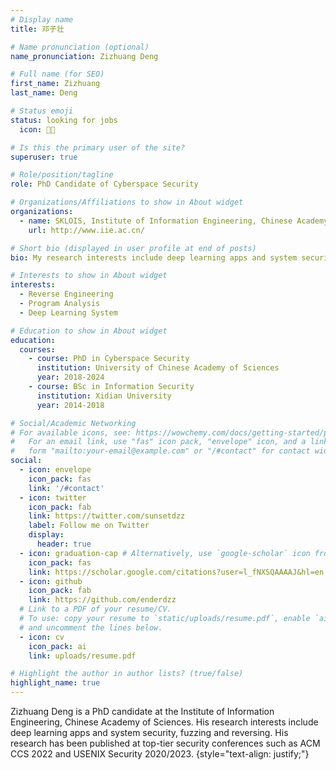 ```yaml
---
# Display name
title: 邓子壮

# Name pronunciation (optional)
name_pronunciation: Zizhuang Deng

# Full name (for SEO)
first_name: Zizhuang
last_name: Deng

# Status emoji
status: looking for jobs
  icon: 👨‍💻

# Is this the primary user of the site?
superuser: true

# Role/position/tagline
role: PhD Candidate of Cyberspace Security

# Organizations/Affiliations to show in About widget
organizations:
  - name: SKLOIS, Institute of Information Engineering, Chinese Academy of Sciences
    url: http://www.iie.ac.cn/

# Short bio (displayed in user profile at end of posts)
bio: My research interests include deep learning apps and system security, fuzzing and reversing.

# Interests to show in About widget
interests:
  - Reverse Engineering
  - Program Analysis
  - Deep Learning System

# Education to show in About widget
education:
  courses:
    - course: PhD in Cyberspace Security
      institution: University of Chinese Academy of Sciences
      year: 2018-2024
    - course: BSc in Information Security
      institution: Xidian University
      year: 2014-2018

# Social/Academic Networking
# For available icons, see: https://wowchemy.com/docs/getting-started/page-builder/#icons
#   For an email link, use "fas" icon pack, "envelope" icon, and a link in the
#   form "mailto:your-email@example.com" or "/#contact" for contact widget.
social:
  - icon: envelope
    icon_pack: fas
    link: '/#contact'
  - icon: twitter
    icon_pack: fab
    link: https://twitter.com/sunsetdzz
    label: Follow me on Twitter
    display:
      header: true
  - icon: graduation-cap # Alternatively, use `google-scholar` icon from `ai` icon pack
    icon_pack: fas
    link: https://scholar.google.com/citations?user=l_fNXSQAAAAJ&hl=en
  - icon: github
    icon_pack: fab
    link: https://github.com/enderdzz
  # Link to a PDF of your resume/CV.
  # To use: copy your resume to `static/uploads/resume.pdf`, enable `ai` icons in `params.yaml`,
  # and uncomment the lines below.
  - icon: cv
    icon_pack: ai
    link: uploads/resume.pdf

# Highlight the author in author lists? (true/false)
highlight_name: true
---
```


Zizhuang Deng is a PhD candidate at the Institute of Information Engineering, Chinese Academy of Sciences. His research interests include deep learning apps and system security, fuzzing and reversing. His research has been published at top-tier security conferences such as ACM CCS 2022 and USENIX Security 2020/2023.
{style="text-align: justify;"}
